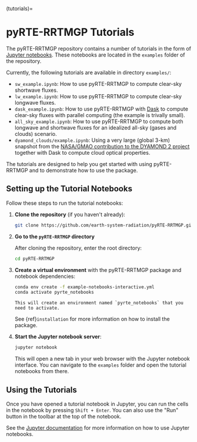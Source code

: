 (tutorials)=
# pyRTE-RRTMGP Tutorials

The pyRTE-RRTMGP repository contains a number of tutorials in the form of  [Jupyter notebooks](https://docs.jupyter.org). These notebooks are located in the `examples` folder of the repository.

Currently, the following tutorials are available in directory `examples/`:

* `sw_example.ipynb`: How to use pyRTE-RRTMGP to compute clear-sky shortwave fluxes.
* `lw_example.ipynb`: How to use pyRTE-RRTMGP to compute clear-sky longwave fluxes.
* `dask_example.ipynb`: How to use pyRTE-RRTMGP with [Dask](https://docs.dask.org/en/stable/) to compute clear-sky fluxes with parallel computing (the example is trivally small).
* `all_sky_example.ipynb`: How to use pyRTE-RRTMGP to compute both longwave and shortwave fluxes for an idealized all-sky (gases and clouds) scenario.
* `dyamond_clouds/example.ipynb`: Using a very large (global 3-km) snapshot from the [NASA/GMAO contribution to the DYAMOND 2 project](https://gmao.gsfc.nasa.gov/global_mesoscale/dyamond_phaseII/data_access/) together with Dask to compute cloud optical properties.

The tutorials are designed to help you get started with using pyRTE-RRTMGP and to demonstrate how to use the package.

## Setting up the Tutorial Notebooks

Follow these steps to run the tutorial notebooks:

1. **Clone the repository** (if you haven't already):

    ```bash
    git clone https://github.com/earth-system-radiation/pyRTE-RRTMGP.git
    ```

2. **Go to the ``pyRTE-RRTMGP`` directory**

    After cloning the repository, enter the root directory: 
    ```bash
    cd pyRTE-RRTMGP
    ```

3. **Create a virtual environment** with the pyRTE-RRTMGP package and notebook dependencies:

    ```bash
    conda env create -f example-notebooks-interactive.yml
    conda activate pyrte_notebooks 
    ```

    ```{note}
    This will create an environment named `pyrte_notebooks` that you need to activate. 
    ```

    See {ref}`installation` for more information on how to install the package.


4. **Start the Jupyter notebook server**:

    ```bash
    jupyter notebook
    ```

    This will open a new tab in your web browser with the Jupyter notebook interface. You can navigate to the `examples` folder and open the tutorial notebooks from there.


## Using the Tutorials

Once you have opened a tutorial notebook in Jupyter, you can run the cells in the notebook by pressing `Shift + Enter`. You can also use the "Run" button in the toolbar at the top of the notebook.

See the [Jupyter documentation](https://docs.jupyter.org) for more information on how to use Jupyter notebooks.

<!--
Note about including interactive notebooks in the documentation:
- We can't include interactive notebooks in the documentation directly because they require a running Jupyter server to work. readthedocs doesn't support running Jupyter notebooks interactively.
- We could include links to run the notebooks on Google Colab (``[![Open In Colab](https://colab.research.google.com/assets/colab-badge.svg)](https://colab.research.google.com/github/your-repo/your-notebook.ipynb)``). However, this requires setting up the environments with the required packages (potentially with something like https://pypi.org/project/condacolab/).
 -->

